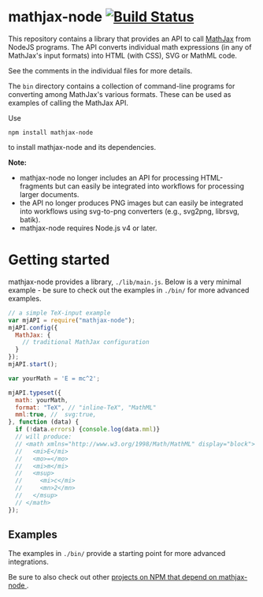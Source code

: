 # mathjax-node [![Build Status](https://travis-ci.org/mathjax/MathJax-node.svg?branch=develop)](https://travis-ci.org/mathjax/MathJax-node)

This repository contains a library that provides an API to call [MathJax](https://github.com/mathjax/mathjax) from
NodeJS programs.  The API converts individual math
expressions (in any of MathJax's input formats) into HTML (with CSS), SVG or MathML code.

See the comments in the individual files for more details.

The `bin` directory contains a collection of command-line programs for
converting among MathJax's various formats.  These can be used as examples
of calling the MathJax API.

Use

    npm install mathjax-node

to install mathjax-node and its dependencies.

**Note:**

* mathjax-node no longer includes an API for processing HTML-fragments but can easily be integrated into workflows for processing larger documents.
* the API no longer produces PNG images but can easily be integrated into workflows using svg-to-png converters (e.g., svg2png, librsvg, batik).
* mathjax-node requires Node.js v4 or later.

# Getting started

mathjax-node provides a library, `./lib/main.js`. Below is a very minimal example - be sure to check out the examples in `./bin/` for more advanced examples.

```javascript
// a simple TeX-input example
var mjAPI = require("mathjax-node");
mjAPI.config({
  MathJax: {
    // traditional MathJax configuration
  }
});
mjAPI.start();

var yourMath = 'E = mc^2';

mjAPI.typeset({
  math: yourMath,
  format: "TeX", // "inline-TeX", "MathML"
  mml:true, //  svg:true,
}, function (data) {
  if (!data.errors) {console.log(data.mml)}
  // will produce:
  // <math xmlns="http://www.w3.org/1998/Math/MathML" display="block">
  //   <mi>E</mi>
  //   <mo>=</mo>
  //   <mi>m</mi>
  //   <msup>
  //     <mi>c</mi>
  //     <mn>2</mn>
  //   </msup>
  // </math>
});
```

## Examples

The examples in `./bin/` provide a starting point for more advanced integrations.

Be sure to also check out other [projects on NPM that depend on mathjax-node ](https://www.npmjs.com/browse/depended/mathjax-node).
